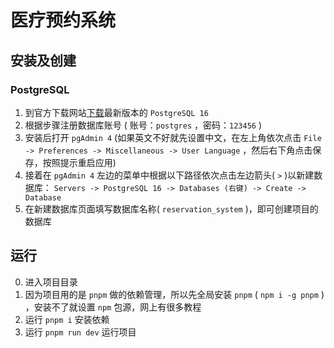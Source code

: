 # 医疗预约系统

## 安装及创建

### PostgreSQL

1. 到官方下载网站[下载](https://www.enterprisedb.com/downloads/postgres-postgresql-downloads)最新版本的 `PostgreSQL 16`
2. 根据步骤注册数据库账号 ( 账号：`postgres` ，密码：`123456` )
3. 安装后打开 `pgAdmin 4` (如果英文不好就先设置中文，在左上角依次点击 `File -> Preferences -> Miscellaneous -> User Language` ，然后右下角点击保存，按照提示重启应用)
4. 接着在 `pgAdmin 4` 左边的菜单中根据以下路径依次点击左边箭头( `>` )以新建数据库： `Servers -> PostgreSQL 16 -> Databases (右键) -> Create -> Database`
5. 在新建数据库页面填写数据库名称( `reservation_system` )，即可创建项目的数据库

## 运行

0. 进入项目目录
1. 因为项目用的是 `pnpm` 做的依赖管理，所以先全局安装 `pnpm` ( `npm i -g pnpm` ) ，安装不了就设置 `npm` 包源，网上有很多教程
2. 运行 `pnpm i` 安装依赖
3. 运行 `pnpm run dev` 运行项目
